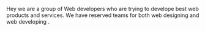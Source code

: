 Hey we are a group of Web developers who are trying to develope best web products and services. We have reserved teams for both web designing and web developing .  
